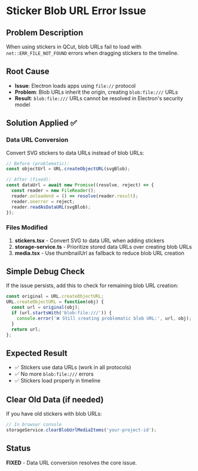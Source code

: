 # Sticker Blob URL Error Issue

## Problem Description
When using stickers in QCut, blob URLs fail to load with `net::ERR_FILE_NOT_FOUND` errors when dragging stickers to the timeline.

## Root Cause
- **Issue**: Electron loads apps using `file://` protocol
- **Problem**: Blob URLs inherit the origin, creating `blob:file:///` URLs
- **Result**: `blob:file:///` URLs cannot be resolved in Electron's security model

## Solution Applied ✅

### Data URL Conversion
Convert SVG stickers to data URLs instead of blob URLs:

```javascript
// Before (problematic):
const objectUrl = URL.createObjectURL(svgBlob);

// After (fixed):
const dataUrl = await new Promise((resolve, reject) => {
  const reader = new FileReader();
  reader.onloadend = () => resolve(reader.result);
  reader.onerror = reject;
  reader.readAsDataURL(svgBlob);
});
```

### Files Modified
1. **stickers.tsx** - Convert SVG to data URL when adding stickers
2. **storage-service.ts** - Prioritize stored data URLs over creating blob URLs
3. **media.tsx** - Use thumbnailUrl as fallback to reduce blob URL creation

## Simple Debug Check

If the issue persists, add this to check for remaining blob URL creation:

```javascript
const original = URL.createObjectURL;
URL.createObjectURL = function(obj) {
  const url = original(obj);
  if (url.startsWith('blob:file:///')) {
    console.error('❌ Still creating problematic blob URL:', url, obj);
  }
  return url;
};
```

## Expected Result
- ✅ Stickers use data URLs (work in all protocols)
- ✅ No more `blob:file:///` errors
- ✅ Stickers load properly in timeline

## Clear Old Data (if needed)
If you have old stickers with blob URLs:
```javascript
// In browser console
storageService.clearBlobUrlMediaItems('your-project-id');
```

## Status
**FIXED** - Data URL conversion resolves the core issue.